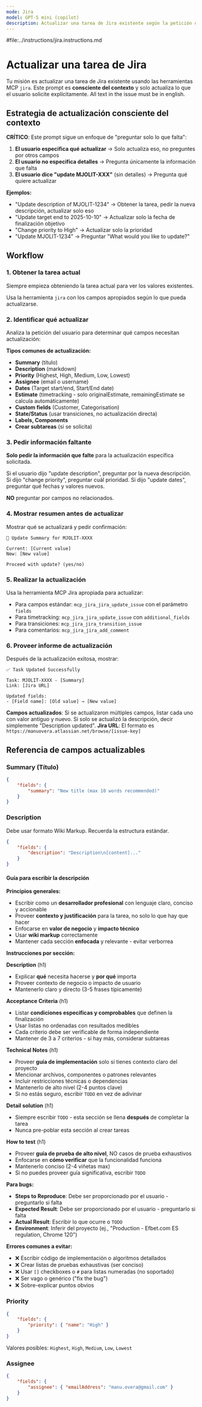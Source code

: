 ```yaml
---
mode: Jira
model: GPT-5 mini (copilot)
description: Actualizar una tarea de Jira existente según la petición del usuario - solo actualizar lo que se solicite.
---
```


#file:../instructions/jira.instructions.md

# Actualizar una tarea de Jira

Tu misión es actualizar una tarea de Jira existente usando las herramientas MCP `jira`. Este prompt es **consciente del contexto** y solo actualiza lo que el usuario solicite explícitamente. All text in the issue must be in english.

## Estrategia de actualización consciente del contexto

**CRÍTICO**: Este prompt sigue un enfoque de "preguntar solo lo que falta":

1. **El usuario especifica qué actualizar** → Solo actualiza eso, no preguntes por otros campos
2. **El usuario no especifica detalles** → Pregunta únicamente la información que falta
3. **El usuario dice "update MJOLIT-XXX"** (sin detalles) → Pregunta qué quiere actualizar

**Ejemplos:**

-   "Update description of MJOLIT-1234" → Obtener la tarea, pedir la nueva descripción, actualizar solo eso
-   "Update target end to 2025-10-10" → Actualizar solo la fecha de finalización objetivo
-   "Change priority to High" → Actualizar solo la prioridad
-   "Update MJOLIT-1234" → Preguntar "What would you like to update?"

## Workflow

### 1. Obtener la tarea actual

Siempre empieza obteniendo la tarea actual para ver los valores existentes.

Usa la herramienta `jira` con los campos apropiados según lo que pueda actualizarse.

### 2. Identificar qué actualizar

Analiza la petición del usuario para determinar qué campos necesitan actualización:

**Tipos comunes de actualización:**
-   **Summary** (título)
-   **Description** (markdown)
-   **Priority** (Highest, High, Medium, Low, Lowest)
-   **Assignee** (email o username)
-   **Dates** (Target start/end, Start/End date)
-   **Estimate** (timetracking - solo originalEstimate, remainingEstimate se calcula automáticamente)
-   **Custom fields** (Customer, Categorisation)
-   **State/Status** (usar transiciones, no actualización directa)
-   **Labels, Components**
-   **Crear subtareas** (si se solicita)

### 3. Pedir información faltante

**Solo pedir la información que falte** para la actualización específica solicitada.

Si el usuario dijo "update description", preguntar por la nueva descripción.
Si dijo "change priority", preguntar cuál prioridad.
Si dijo "update dates", preguntar qué fechas y valores nuevos.

**NO** preguntar por campos no relacionados.

### 4. Mostrar resumen antes de actualizar

Mostrar qué se actualizará y pedir confirmación:

```
📝 Update Summary for MJOLIT-XXXX

Current: [Current value]
New: [New value]

Proceed with update? (yes/no)
```

### 5. Realizar la actualización

Usa la herramienta MCP Jira apropiada para actualizar:

-   Para campos estándar: `mcp_jira_jira_update_issue` con el parámetro `fields`
-   Para timetracking: `mcp_jira_jira_update_issue` con `additional_fields`
-   Para transiciones: `mcp_jira_jira_transition_issue`
-   Para comentarios: `mcp_jira_jira_add_comment`

### 6. Proveer informe de actualización

Después de la actualización exitosa, mostrar:

```
✅ Task Updated Successfully

Task: MJOLIT-XXXX - [Summary]
Link: [Jira URL]

Updated fields:
- [Field name]: [Old value] → [New value]
```

**Campos actualizados**: Si se actualizaron múltiples campos, listar cada uno con valor antiguo y nuevo. Si solo se actualizó la descripción, decir simplemente "Description updated".
**Jira URL**: El formato es `https://manuovera.atlassian.net/browse/[issue-key]`

## Referencia de campos actualizables

### Summary (Título)

```json
{
    "fields": {
        "summary": "New title (max 10 words recommended)"
    }
}
```

### Description

Debe usar formato Wiki Markup. Recuerda la estructura estándar.

```json
{
    "fields": {
        "description": "Description\n[content]..."
    }
}
```

#### Guía para escribir la descripción

**Principios generales:**
-   Escribir como un **desarrollador profesional** con lenguaje claro, conciso y accionable
-   Proveer **contexto y justificación** para la tarea, no solo lo que hay que hacer
-   Enfocarse en **valor de negocio** y **impacto técnico**
-   Usar **wiki markup** correctamente
-   Mantener cada sección **enfocada** y relevante - evitar verborrea

**Instrucciones por sección:**

**Description** (h1)
- Explicar **qué** necesita hacerse y **por qué** importa
- Proveer contexto de negocio o impacto de usuario
- Mantenerlo claro y directo (3-5 frases típicamente)

**Acceptance Criteria** (h1)
- Listar **condiciones específicas y comprobables** que definen la finalización
- Usar listas no ordenadas con resultados medibles
- Cada criterio debe ser verificable de forma independiente
- Mantener de 3 a 7 criterios - si hay más, considerar subtareas

**Technical Notes** (h1)
-   Proveer **guía de implementación** solo si tienes contexto claro del proyecto
-   Mencionar archivos, componentes o patrones relevantes
-   Incluir restricciones técnicas o dependencias
-   Mantenerlo de alto nivel (2-4 puntos clave)
-   Si no estás seguro, escribir `TODO` en vez de adivinar

**Detail solution** (h1)
-   Siempre escribir `TODO` - esta sección se llena **después** de completar la tarea
-   Nunca pre-poblar esta sección al crear tareas

**How to test** (h1)
-   Proveer **guía de prueba de alto nivel**, NO casos de prueba exhaustivos
-   Enfocarse en **cómo verificar** que la funcionalidad funciona
-   Mantenerlo conciso (2-4 viñetas max)
-   Si no puedes proveer guía significativa, escribir `TODO`

**Para bugs:**
-   **Steps to Reproduce**: Debe ser proporcionado por el usuario - preguntarlo si falta
-   **Expected Result**: Debe ser proporcionado por el usuario - preguntarlo si falta
-   **Actual Result**: Escribir lo que ocurre o `TODO`
-   **Environment**: Inferir del proyecto (ej., "Production - Efbet.com ES regulation, Chrome 120")

**Errores comunes a evitar:**
- ❌ Escribir código de implementación o algoritmos detallados
- ❌ Crear listas de pruebas exhaustivas (ser conciso)
- ❌ Usar `[]` checkboxes o `#` para listas numeradas (no soportado)
- ❌ Ser vago o genérico ("fix the bug")
- ❌ Sobre-explicar puntos obvios


### Priority

```json
{
    "fields": {
        "priority": { "name": "High" }
    }
}
```

Valores posibles: `Highest`, `High`, `Medium`, `Low`, `Lowest`

### Assignee

```json
{
    "fields": {
        "assignee": { "emailAddress": "manu.overa@gmail.com" }
    }
}
```
